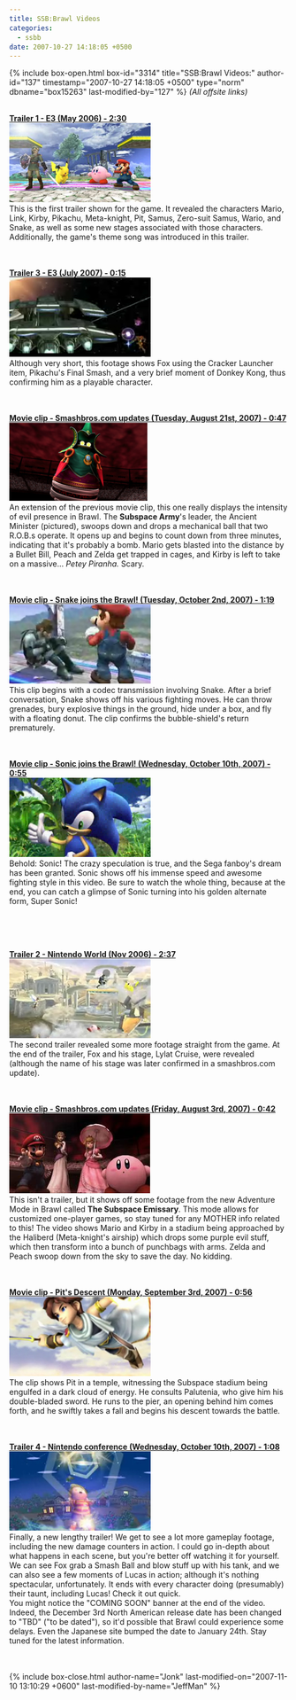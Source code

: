 ```yaml
---
title: SSB:Brawl Videos
categories:
  - ssbb
date: 2007-10-27 14:18:05 +0500
---
```

{% include box-open.html box-id="3314" title="SSB:Brawl Videos:" author-id="137" timestamp="2007-10-27 14:18:05 +0500" type="norm" dbname="box15263" last-modified-by="127" %}
<i>(All offsite links)</i><br /><br />

<table1>

<p style="text-align:justify;">

<a href="http://www.smashbros.com/en_us/movies/movie01.html"><b>Trailer 1 - E3 (May 2006) - 2:30</b><br />
<img src="/ssbb/screenshots/trailer1.jpg" title="Trailer 1" border="0" /></a><br />
This is the first trailer shown for the game. It revealed the characters Mario, Link, Kirby, Pikachu, Meta-knight, Pit, Samus, Zero-suit Samus, Wario, and Snake, as well as some new stages associated with those characters. Additionally, the game's theme song was introduced in this trailer.<br />
<br /><br />

<a href="http://www.smashbros.com/en_us/movies/movie070712a.html?keepThis=true&TB_iframe=true&height=290&width=420"><b>Trailer 3 - E3 (July 2007) - 0:15</b><br />
<img src="/ssbb/screenshots/trailer3.jpg" title="Trailer 3" border="0" /></a><br />
Although very short, this footage shows Fox using the Cracker Launcher item, Pikachu's Final Smash, and a very brief moment of Donkey Kong, thus confirming him as a playable character.<br />
<br /><br />

<a href="http://www.smashbros.com/en_uk/movies/movie070821a.html?keepThis=true&TB_iframe=true&height=290&width=420"><b>Movie clip - Smashbros.com updates (Tuesday, August 21st, 2007) - 0:47</b><br />
<img src="/ssbb/screenshots/trailer5.jpg" title="Movie clip" border="0" /></a><br />
An extension of the previous movie clip, this one really displays the intensity of evil presence in Brawl. The <b>Subspace Army</b>'s leader, the Ancient Minister (pictured), swoops down and drops a mechanical ball that two R.O.B.s operate. It opens up and begins to count down from three minutes, indicating that it's probably a bomb. Mario gets blasted into the distance by a Bullet Bill, Peach and Zelda get trapped in cages, and Kirby is left to take on a massive... <i>Petey Piranha.</i> Scary.<br /><br /><br />

<a href="http://www.smashbros.com/en_uk/movies/movie071002d.html?keepThis=true&TB_iframe=true&height=355&width=532"><b>Movie clip - Snake joins the Brawl! (Tuesday, October 2nd, 2007) - 1:19</b><br />
<img src="/ssbb/screenshots/trailer7.jpg" title="Movie clip" border="0" /></a><br />
This clip begins with a codec transmission involving Snake. After a brief conversation, Snake shows off his various fighting moves. He can throw grenades, bury explosive things in the ground, hide under a box, and fly with a floating donut. The clip confirms the bubble-shield's return prematurely.<br /><br /><br />

<a href="http://www.smashbros.com/en_uk/movies/movie071010a.html?keepThis=true&TB_iframe=true&height=390&width=532"><b>Movie clip - Sonic joins the Brawl! (Wednesday, October 10th, 2007) - 0:55</b><br />
<img src="/ssbb/screenshots/trailer9.jpg" title="Movie clip" border="0" /></a><br />
Behold: Sonic! The crazy speculation is true, and the Sega fanboy's dream has been granted. Sonic shows off his immense speed and awesome fighting style in this video. Be sure to watch the whole thing, because at the end, you can catch a glimpse of Sonic turning into his golden alternate form, Super Sonic!<br /><br /><br />

</p>

</table1>

<table2>&nbsp;&nbsp;&nbsp;&nbsp;&nbsp;&nbsp;</table2>

<table2>

<p style="text-align:justify;">

<a href="http://www.smashbros.com/en_us/movies/movie02.html"><b>Trailer 2 - Nintendo World (Nov 2006) - 2:37</b><br />
<img src="/ssbb/screenshots/trailer2.jpg" title="Trailer 2" border="0" /></a><br />
The second trailer revealed some more footage straight from the game. At the end of the trailer, Fox and his stage, Lylat Cruise, were revealed (although the name of his stage was later confirmed in a smashbros.com update).<br />
<br /><br />

<a href="http://www.smashbros.com/en_us/movies/movie070803a.html?keepThis=true&TB_iframe=true&height=290&width=420"><b>Movie clip - Smashbros.com updates (Friday, August 3rd, 2007) - 0:42</b><br />
<img src="/ssbb/screenshots/trailer4.JPG" title="Movie clip" border="0" /></a><br />
This isn't a trailer, but it shows off some footage from the new Adventure Mode in Brawl called <b>The Subspace Emissary</b>. This mode allows for customized one-player games, so stay tuned for any MOTHER info related to this! The video shows Mario and Kirby in a stadium being approached by the Haliberd (Meta-knight's airship) which drops some purple evil stuff, which then transform into a bunch of punchbags with arms. Zelda and Peach swoop down from the sky to save the day. No kidding.<br /><br /><br />

<a href="http://www.smashbros.com/en_uk/movies/movie070903a.html?keepThis=true&TB_iframe=true&height=290&width=420"><b>Movie clip - Pit's Descent (Monday, September 3rd, 2007) - 0:56</b><br />
<img src="/ssbb/screenshots/trailer6.jpg" title="Movie clip" border="0" /></a><br />
The clip shows Pit in a temple, witnessing the Subspace stadium being engulfed in a dark cloud of energy. He consults Palutenia, who give him his double-bladed sword. He runs to the pier, an opening behind him comes forth, and he swiftly takes a fall and begins his descent towards the battle.<br />
<br /><br />

<a href="http://www.smashbros.com/en_uk/movies/movie071010b.html?keepThis=true&TB_iframe=true&height=320&width=420"><b>Trailer 4 - Nintendo conference (Wednesday, October 10th, 2007) - 1:08</b><br />
<img src="/ssbb/screenshots/trailer8.jpg" title="Trailer 4" border="0" /></a><br />
Finally, a new lengthy trailer! We get to see a lot more gameplay footage, including the new damage counters in action. I could go in-depth about what happens in each scene, but you're better off watching it for yourself. We can see Fox grab a Smash Ball and blow stuff up with his tank, and we can also see a few moments of Lucas in action; although it's nothing spectacular, unfortunately. It ends with every character doing (presumably) their taunt, including Lucas! Check it out quick.<br />You might notice the "COMING SOON" banner at the end of the video. Indeed, the December 3rd North American release date has been changed to "TBD" ("to be dated"), so it'd possible that Brawl could experience some delays. Even the Japanese site bumped the date to January 24th. Stay tuned for the latest information.<br />
<br /><br />

</p>

</table2>

<table3></table3>
{% include box-close.html author-name="Jonk" last-modified-on="2007-11-10 13:10:29 +0600" last-modified-by-name="JeffMan" %}
